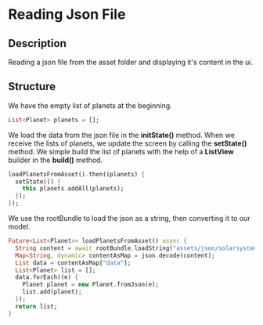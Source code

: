 # Reading Json File

## Description

Reading a json file from the asset folder and displaying it's content in the ui.

## Structure

We have the empty list of planets at the beginning.

```dart
List<Planet> planets = [];
```

We load the data from the json file in the **initState()** method. When we receive the lists of planets,
we update the screen by calling the **setState()** method. We simple build the list of planets with
the help of a **ListView** builder in the **build()** method.

```dart
loadPlanetsFromAsset().then((planets) {
  setState(() {
    this.planets.addAll(planets);
  });
});
```

We use the rootBundle to load the json as a string, then converting it to our model.

```dart
Future<List<Planet>> loadPlanetsFromAsset() async {
  String content = await rootBundle.loadString("assets/json/solarsystem.json");
  Map<String, dynamic> contentAsMap = json.decode(content);
  List data = contentAsMap["data"];
  List<Planet> list = [];
  data.forEach((e) {
    Planet planet = new Planet.fromJson(e);
    list.add(planet);
  });
  return list;
}
```

